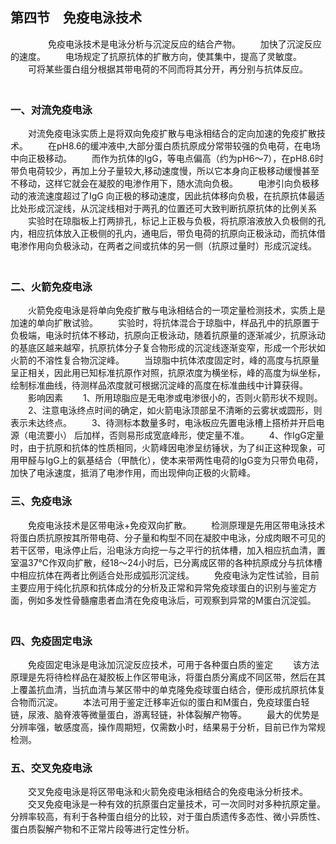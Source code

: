 ## 第四节　免疫电泳技术
　　
　　免疫电泳技术是电泳分析与沉淀反应的结合产物。
　　加快了沉淀反应的速度。
　　电场规定了抗原抗体的扩散方向，使其集中，提高了灵敏度。
　　可将某些蛋白组分根据其带电荷的不同而将其分开，再分别与抗体反应。
　　
### 一、对流免疫电泳

　　对流免疫电泳实质上是将双向免疫扩散与电泳相结合的定向加速的免疫扩散技术。
　　在pH8.6的缓冲液中,大部分蛋白质抗原成分常带较强的负电荷，在电场中向正极移动。
　　而作为抗体的IgG，等电点偏高（约为pH6～7），在pH8.6时带负电荷较少，再加上分子量较大,移动速度慢，所以它本身向正极移动缓慢甚至不移动，这样它就会在凝胶的电渗作用下，随水流向负极。
　　电渗引向负极移动的液流速度超过了IgG 向正极的移动速度，因此抗体移向负极，在抗原抗体最适比处形成沉淀线，从沉淀线相对于两孔的位置还可大致判断抗原抗体的比例关系
　　实验时在琼脂板上打两排孔，标记上正极与负极，将抗原溶液放入负极侧的孔内，相应抗体放入正极侧的孔内，通电后，带负电荷的抗原向正极泳动，而抗体借电渗作用向负极泳动，在两者之间或抗体的另一侧（抗原过量时）形成沉淀线。
　　
### 二、火箭免疫电泳

　　火箭免疫电泳是将单向免疫扩散与电泳相结合的一项定量检测技术，实质上是加速的单向扩散试验。
　　实验时，将抗体混合于琼脂中，样品孔中的抗原置于负极端，电泳时抗体不移动，抗原向正极泳动，随着抗原量的逐渐减少，抗原泳动的基底区越来越窄，抗原抗体分子复合物形成的沉淀线逐渐变窄，形成一个形状如火箭的不溶性复合物沉淀峰。
　　当琼脂中抗体浓度固定时，峰的高度与抗原量呈正相关，因此用已知标准抗原作对照，抗原浓度为横坐标，峰的高度为纵坐标，绘制标准曲线，待测样品浓度就可根据沉淀峰的高度在标准曲线中计算获得。
　　影响因素
　　1、所用琼脂应是无电渗或电渗很小的，否则火箭形状不规则。
　　2、注意电泳终点时间的确定，如火箭电泳顶部呈不清晰的云雾状或圆形，则表示未达终点。
　　3、待测标本数量多时，电泳板应先置电泳槽上搭桥并开启电源（电流要小） 后加样，否则易形成宽底峰形，使定量不准。
　　4、作IgG定量时，由于抗原和抗体的性质相同，火箭峰因电渗呈纺锤状，为了纠正这种现象，可用甲醛与IgG上的氨基结合（甲酰化），使本来带两性电荷的IgG变为只带负电荷，加快了电泳速度，抵消了电渗作用，而出现伸向正极的火箭峰。
　　
### 三、免疫电泳

　　免疫电泳技术是区带电泳+免疫双向扩散。
　　检测原理是先用区带电泳技术将蛋白质抗原按其所带电荷、分子量和构型不同在凝胶中电泳，分成肉眼不可见的若干区带，电泳停止后，沿电泳方向挖一与之平行的抗体槽，加入相应抗血清，置室温37℃作双向扩散，经18～24小时后，已分离成区带的各种抗原成分与抗体槽中相应抗体在两者比例适合处形成弧形沉淀线。
　　免疫电泳为定性试验，目前主要应用于纯化抗原和抗体成分的分析及正常和异常免疫球蛋白的识别与鉴定方面，例如多发性骨髓瘤患者血清在免疫电泳后，可观察到异常的M蛋白沉淀弧。
　　
### 四、免疫固定电泳

　　免疫固定电泳是电泳加沉淀反应技术，可用于各种蛋白质的鉴定
　　该方法原理是先将待检样品在凝胶板上作区带电泳，将蛋白质分离成不同区带，然后在其上覆盖抗血清，当抗血清与某区带中的单克隆免疫球蛋白结合，便形成抗原抗体复合物而沉淀。
　　本法可用于鉴定迁移率近似的蛋白和M蛋白，免疫球蛋白轻链，尿液、脑脊液等微量蛋白，游离轻链，补体裂解产物等。
　　最大的优势是分辨率强，敏感度高，操作周期短，仅需数小时，结果易于分析，目前已作为常规检测。
　　
### 五、交叉免疫电泳

　　交叉免疫电泳是将区带电泳和火箭免疫电泳相结合的免疫电泳分析技术。
　　交叉免疫电泳是一种有效的抗原蛋白定量技术，可一次同时对多种抗原定量。分辨率较高，有利于各种蛋白组分的比较，对于蛋白质遗传多态性、微小异质性、蛋白质裂解产物和不正常片段等进行定性分析。
